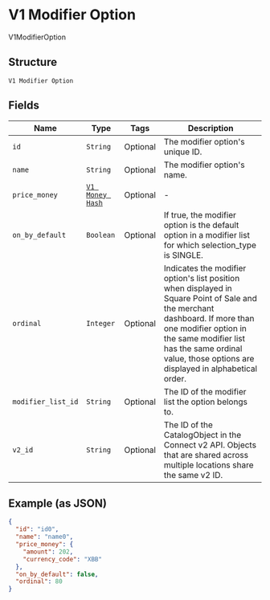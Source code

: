 
# V1 Modifier Option

V1ModifierOption

## Structure

`V1 Modifier Option`

## Fields

| Name | Type | Tags | Description |
|  --- | --- | --- | --- |
| `id` | `String` | Optional | The modifier option's unique ID. |
| `name` | `String` | Optional | The modifier option's name. |
| `price_money` | [`V1 Money Hash`](/doc/models/v1-money.md) | Optional | - |
| `on_by_default` | `Boolean` | Optional | If true, the modifier option is the default option in a modifier list for which selection_type is SINGLE. |
| `ordinal` | `Integer` | Optional | Indicates the modifier option's list position when displayed in Square Point of Sale and the merchant dashboard. If more than one modifier option in the same modifier list has the same ordinal value, those options are displayed in alphabetical order. |
| `modifier_list_id` | `String` | Optional | The ID of the modifier list the option belongs to. |
| `v2_id` | `String` | Optional | The ID of the CatalogObject in the Connect v2 API. Objects that are shared across multiple locations share the same v2 ID. |

## Example (as JSON)

```json
{
  "id": "id0",
  "name": "name0",
  "price_money": {
    "amount": 202,
    "currency_code": "XBB"
  },
  "on_by_default": false,
  "ordinal": 80
}
```

